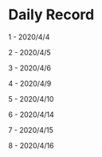 # Daily Record

1 - 2020/4/4

2 - 2020/4/5

3 - 2020/4/6

4 - 2020/4/9

5 - 2020/4/10

6 - 2020/4/14

7 - 2020/4/15

8 - 2020/4/16